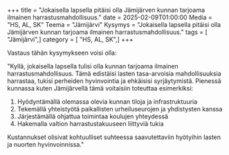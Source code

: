 +++
title = "Jokaisella lapsella pitäisi olla Jämijärven kunnan tarjoama ilmainen harrastusmahdollisuus."
date = 2025-02-09T01:00:00
Media = "HS, AL, SK"
Teema = "Jämijärvi"
Kysymys = "Jokaisella lapsella pitäisi olla Jämijärven kunnan tarjoama ilmainen harrastusmahdollisuus."
tags = [ "Jämijärvi",]
category = [ "HS, AL, SK",]
+++

Vastaus tähän kysymykseen voisi olla:

"Kyllä, jokaisella lapsella tulisi olla kunnan tarjoama ilmainen harrastusmahdollisuus. Tämä edistäisi lasten tasa-arvoisia mahdollisuuksia harrastaa, tukisi perheiden hyvinvointia ja ehkäisisi syrjäytymistä. Pienessä kunnassa kuten Jämijärvellä tämä voitaisiin toteuttaa esimerkiksi:

1. Hyödyntämällä olemassa olevia kunnan tiloja ja infrastruktuuria
2. Tekemällä yhteistyötä paikallisten urheiluseurojen ja yhdistysten kanssa
3. Järjestämällä ohjattua toimintaa koulujen yhteydessä
4. Hakemalla valtion harrastustakuuseen liittyviä tukia

Kustannukset olisivat kohtuulliset suhteessa saavutettaviin hyötyihin lasten ja nuorten hyvinvoinnissa."